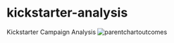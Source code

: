 # kickstarter-analysis
Kickstarter Campaign Analysis
![parentchartoutcomes](https://user-images.githubusercontent.com/71650756/160018726-b207edc4-3841-4c58-b03a-fcbc187ca31d.png)
